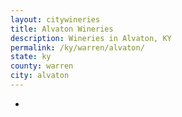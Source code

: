 ```yaml
---
layout: citywineries
title: Alvaton Wineries
description: Wineries in Alvaton, KY
permalink: /ky/warren/alvaton/
state: ky
county: warren
city: alvaton
---
```

-
